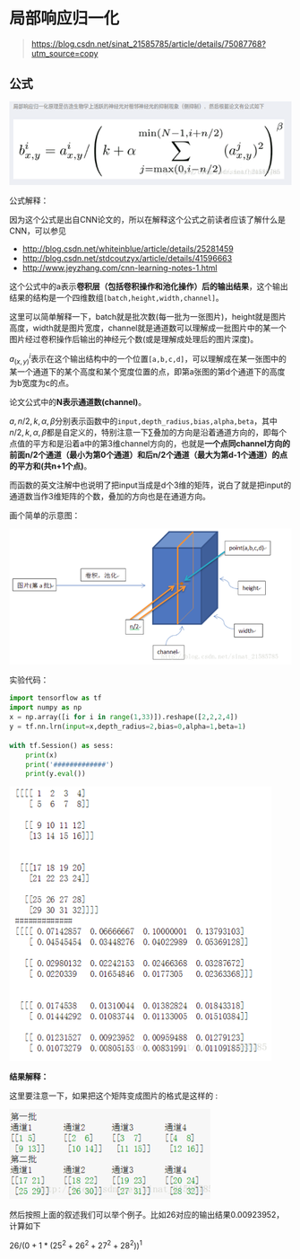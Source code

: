 # 局部响应归一化

> https://blog.csdn.net/sinat_21585785/article/details/75087768?utm_source=copy 

## 公式

![1537589022827](assets/1537589022827.png)

公式解释： 

因为这个公式是出自CNN论文的，所以在解释这个公式之前读者应该了解什么是CNN，可以参见 

* <http://blog.csdn.net/whiteinblue/article/details/25281459> 
* <http://blog.csdn.net/stdcoutzyx/article/details/41596663> 
* <http://www.jeyzhang.com/cnn-learning-notes-1.html> 

这个公式中的a表示**卷积层（包括卷积操作和池化操作）后的输出结果**，这个输出结果的结构是一个四维数组`[batch,height,width,channel]`。

这里可以简单解释一下，batch就是批次数(每一批为一张图片)，height就是图片高度，width就是图片宽度，channel就是通道数可以理解成一批图片中的某一个图片经过卷积操作后输出的神经元个数(或是理解成处理后的图片深度)。

$a^{i}_{(x,y)}$表示在这个输出结构中的一个位置`[a,b,c,d]`，可以理解成在某一张图中的某一个通道下的某个高度和某个宽度位置的点，即第a张图的第d个通道下的高度为b宽度为c的点。

论文公式中的**N表示通道数(channel)**。

$a,n/2,k,α,β$分别表示函数中的`input,depth_radius,bias,alpha,beta`，其中$n/2,k,α,β$都是自定义的，特别注意一下$∑$叠加的方向是沿着通道方向的，即每个点值的平方和是沿着a中的第3维channel方向的，也就是**一个点同channel方向的前面n/2个通道（最小为第0个通道）和后n/2个通道（最大为第d-1个通道）的点的平方和(共n+1个点)**。

而函数的英文注解中也说明了把input当成是d个3维的矩阵，说白了就是把input的通道数当作3维矩阵的个数，叠加的方向也是在通道方向。 

画个简单的示意图： 

![1537589241131](assets/1537589241131.png)

实验代码：

```python
import tensorflow as tf
import numpy as np
x = np.array([i for i in range(1,33)]).reshape([2,2,2,4])
y = tf.nn.lrn(input=x,depth_radius=2,bias=0,alpha=1,beta=1)

with tf.Session() as sess:
    print(x)
    print('#############')
    print(y.eval())
```

![1537589316536](assets/1537589316536.png)

**结果解释：** 

这里要注意一下，如果把这个矩阵变成图片的格式是这样的 :

![1537589369267](assets/1537589369267.png)

然后按照上面的叙述我们可以举个例子。比如26对应的输出结果0.00923952，计算如下

$26/(0+1*(25^2+26^2+27^2+28^2))^1$